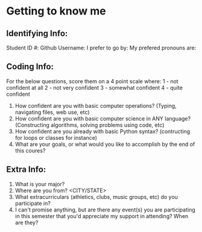 # Getting to know me

## Identifying Info:
Student ID #: <WU ID NUMBER>
Github Username: <USERNAME>
I prefer to go by: <PREFERRED NAME>
My prefered pronouns are: <PREFERRED PRONOUNS>


## Coding Info:
For the below questions, score them on a 4 point scale where:
1 - not confident at all
2 - not very confident
3 - somewhat confident
4 - quite confident

1. How confident are you with basic computer operations? (Typing, navigating files, web use, etc) <SCORE>
2. How confident are you with basic computer science in ANY language? (Constructing algorithms, solving problems using code, etc) <SCORE>
3. How confident are you already with basic Python syntax? (contructing for loops or classes for instance) <SCORE>
4. What are your goals, or what would you like to accomplish by the end of this coures? <ANSWER>


## Extra Info:
1. What is your major? <MAJOR>
2. Where are you from? <CITY/STATE>
3. What extracurriculars (athletics, clubs, music groups, etc) do you participate in? <GROUPS>
4. I can't promise anything, but are there any event(s) you are participating in this semester that you'd appreciate my support in attending? When are they? <ANSWER>
